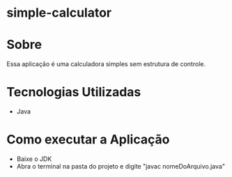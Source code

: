# simple-calculator

# Sobre
Essa aplicação é uma calculadora simples sem estrutura de controle.

# Tecnologias Utilizadas
* Java

# Como executar a Aplicação
* Baixe o JDK
* Abra o terminal na pasta do projeto e digite "javac nomeDoArquivo.java"
